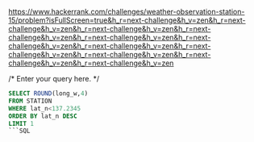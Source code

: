 https://www.hackerrank.com/challenges/weather-observation-station-15/problem?isFullScreen=true&h_r=next-challenge&h_v=zen&h_r=next-challenge&h_v=zen&h_r=next-challenge&h_v=zen&h_r=next-challenge&h_v=zen&h_r=next-challenge&h_v=zen&h_r=next-challenge&h_v=zen&h_r=next-challenge&h_v=zen&h_r=next-challenge&h_v=zen&h_r=next-challenge&h_v=zen&h_r=next-challenge&h_v=zen&h_r=next-challenge&h_v=zen

/*
Enter your query here.
*/
```SQL
SELECT ROUND(long_w,4)
FROM STATION
WHERE lat_n<137.2345
ORDER BY lat_n DESC
LIMIT 1
```SQL
